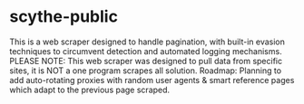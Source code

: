 # scythe-public
This is a web scraper designed to handle pagination, with built-in evasion techniques to circumvent detection and automated logging mechanisms.
PLEASE NOTE: This web scraper was designed to pull data from specific sites, it is NOT a one program scrapes all solution.
Roadmap: Planning to add auto-rotating proxies with random user agents & smart reference pages which adapt to the previous page scraped.
